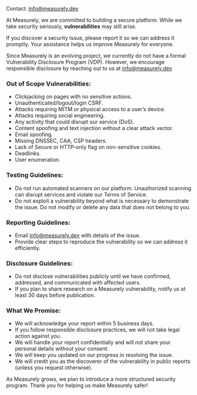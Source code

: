 Contact: info@measurely.dev

At Measurely, we are committed to building a secure platform. While we take security seriously, **vulnerabilities** may still arise.

If you discover a security issue, please report it so we can address it promptly. Your assistance helps us improve Measurely for everyone.

Since Measurely is an evolving project, we currently do not have a formal Vulnerability Disclosure Program (VDP). However, we encourage responsible disclosure by reaching out to us at info@measurely.dev

### Out of Scope Vulnerabilities:
- Clickjacking on pages with no sensitive actions.
- Unauthenticated/logout/login CSRF.
- Attacks requiring MITM or physical access to a user’s device.
- Attacks requiring social engineering.
- Any activity that could disrupt our service (DoS).
- Content spoofing and text injection without a clear attack vector.
- Email spoofing.
- Missing DNSSEC, CAA, CSP headers.
- Lack of Secure or HTTP-only flag on non-sensitive cookies.
- Deadlinks.
- User enumeration.

### Testing Guidelines:
- Do not run automated scanners on our platform. Unauthorized scanning can disrupt services and violate our Terms of Service.
- Do not exploit a vulnerability beyond what is necessary to demonstrate the issue. Do not modify or delete any data that does not belong to you.

### Reporting Guidelines:
- Email info@measurely.dev with details of the issue.
- Provide clear steps to reproduce the vulnerability so we can address it efficiently.

### Disclosure Guidelines:
- Do not disclose vulnerabilities publicly until we have confirmed, addressed, and communicated with affected users.
- If you plan to share research on a Measurely vulnerability, notify us at least 30 days before publication.

### What We Promise:
- We will acknowledge your report within 5 business days.
- If you follow responsible disclosure practices, we will not take legal action against you.
- We will handle your report confidentially and will not share your personal details without your consent.
- We will keep you updated on our progress in resolving the issue.
- We will credit you as the discoverer of the vulnerability in public reports (unless you request otherwise).

As Measurely grows, we plan to introduce a more structured security program. Thank you for helping us make Measurely safer!

